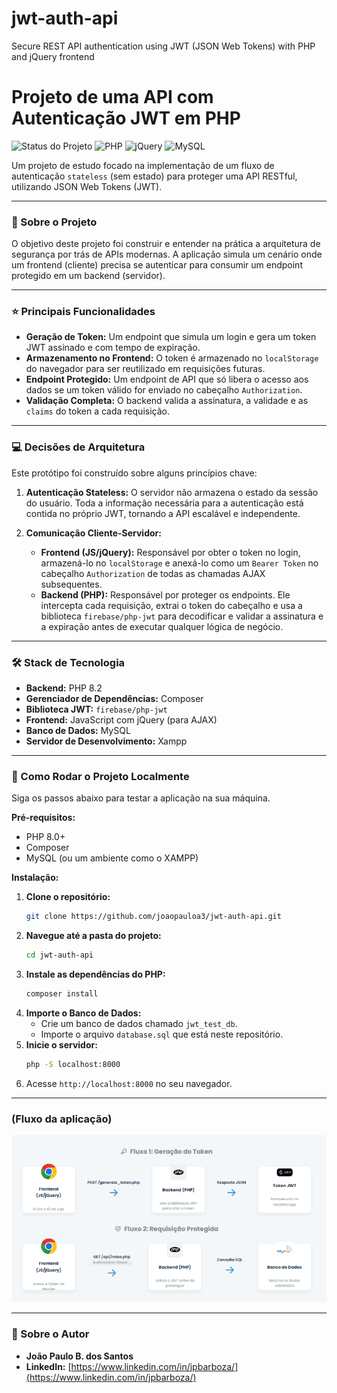 # jwt-auth-api
Secure REST API authentication using JWT (JSON Web Tokens) with PHP and jQuery frontend
# Projeto de uma API com Autenticação JWT em PHP

![Status do Projeto](https://img.shields.io/badge/status-em%20desenvolvimento-yellow)
![PHP](https://img.shields.io/badge/PHP-8.2-blue?logo=php)
![jQuery](https://img.shields.io/badge/jQuery-3.7-blue?logo=jquery)
![MySQL](https://img.shields.io/badge/MySQL-8.0-orange?logo=mysql)

Um projeto de estudo focado na implementação de um fluxo de autenticação `stateless` (sem estado) para proteger uma API RESTful, utilizando JSON Web Tokens (JWT).

---


### 🎯 Sobre o Projeto

O objetivo deste projeto foi construir e entender na prática a arquitetura de segurança por trás de APIs modernas. A aplicação simula um cenário onde um frontend (cliente) precisa se autenticar para consumir um endpoint protegido em um backend (servidor).

---

### ⭐ Principais Funcionalidades

* **Geração de Token:** Um endpoint que simula um login e gera um token JWT assinado e com tempo de expiração.
* **Armazenamento no Frontend:** O token é armazenado no `localStorage` do navegador para ser reutilizado em requisições futuras.
* **Endpoint Protegido:** Um endpoint de API que só libera o acesso aos dados se um token válido for enviado no cabeçalho `Authorization`.
* **Validação Completa:** O backend valida a assinatura, a validade e as `claims` do token a cada requisição.

---

### 💻 Decisões de Arquitetura

Este protótipo foi construído sobre alguns princípios chave:

1.  **Autenticação Stateless:** O servidor não armazena o estado da sessão do usuário. Toda a informação necessária para a autenticação está contida no próprio JWT, tornando a API escalável e independente.

2.  **Comunicação Cliente-Servidor:**
    * **Frontend (JS/jQuery):** Responsável por obter o token no login, armazená-lo no `localStorage` e anexá-lo como um `Bearer Token` no cabeçalho `Authorization` de todas as chamadas AJAX subsequentes.
    * **Backend (PHP):** Responsável por proteger os endpoints. Ele intercepta cada requisição, extrai o token do cabeçalho e usa a biblioteca `firebase/php-jwt` para decodificar e validar a assinatura e a expiração antes de executar qualquer lógica de negócio.

---

### 🛠️ Stack de Tecnologia

* **Backend:** PHP 8.2
* **Gerenciador de Dependências:** Composer
* **Biblioteca JWT:** `firebase/php-jwt`
* **Frontend:** JavaScript com jQuery (para AJAX)
* **Banco de Dados:** MySQL
* **Servidor de Desenvolvimento:** Xampp

---

### 🚀 Como Rodar o Projeto Localmente

Siga os passos abaixo para testar a aplicação na sua máquina.

**Pré-requisitos:**
* PHP 8.0+
* Composer
* MySQL (ou um ambiente como o XAMPP)

**Instalação:**

1.  **Clone o repositório:**
    ```bash
    git clone https://github.com/joaopauloa3/jwt-auth-api.git
    ```
2.  **Navegue até a pasta do projeto:**
    ```bash
    cd jwt-auth-api
    ```
3.  **Instale as dependências do PHP:**
    ```bash
    composer install
    ```
4.  **Importe o Banco de Dados:**
    * Crie um banco de dados chamado `jwt_test_db`.
    * Importe o arquivo `database.sql` que está neste repositório.
5.  **Inicie o servidor:**
    ```bash
    php -S localhost:8000
    ```
6.  Acesse `http://localhost:8000` no seu navegador.

---

### (Fluxo da aplicação)

![Diagrama do fluxo do projeto](https://raw.githubusercontent.com/joaopauloa3/jwt-auth-api/refs/heads/main/image.png)

---

### 🔗 Sobre o Autor

* **João Paulo B. dos Santos**
* **LinkedIn:** [https://www.linkedin.com/in/jpbarboza/](https://www.linkedin.com/in/jpbarboza/)

